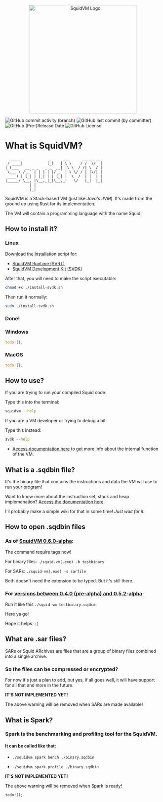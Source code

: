 <p align="center">
    <img src="https://d1drfx3idpovxr.cloudfront.net/squid-vm.svg" alt="SquidVM Logo" width="350px" />
</p>

![GitHub commit activity (branch)](https://img.shields.io/github/commit-activity/t/Fragmenta-Company/SquidVM/production)
![GitHub last commit (by committer)](https://img.shields.io/github/last-commit/Fragmenta-Company/SquidVM)
![GitHub (Pre-)Release Date](https://img.shields.io/github/release-date-pre/Fragmenta-Company/SquidVM?label=last%20pre-release)
![GitHub License](https://img.shields.io/github/license/Fragmenta-Company/SquidVM)

# **What is SquidVM?**

```text
  _____             _     ___      ____  __ 
 / ____|           (_)   | \ \    / /  \/  |
| (___   __ _ _   _ _  __| |\ \  / /| \  / |
 \___ \ / _` | | | | |/ _` | \ \/ / | |\/| |
 ____) | (_| | |_| | | (_| |  \  /  | |  | |
|_____/ \__, |\__,_|_|\__,_|   \/   |_|  |_|
           | |                              
           |_|                              
```

SquidVM is a Stack-based VM (just like _Java's JVM_).
It's made from the ground up using Rust for its implementation.

The VM will contain a programming language with the name Squid.

## How to install it?

### Linux

Download the installation script for:
- [SquidVM Runtime (SVRT)](https://github.com/Fragmenta-Company/SquidVM/raw/production/install-scripts/install-squidvm.sh)
- [SquidVM Development Kit (SVDK)](https://github.com/Fragmenta-Company/SquidVM/raw/production/install-scripts/install-svdk.sh)

After that, you will need to make the script executable:

```bash
chmod +x ./install-svdk.sh
```

Then run it normally:
```bash
sudo ./install-svdk.sh
```

### Done!

### Windows

```rust
todo!();
```

### MacOS

```rust
todo!();
```

## How to use?

If you are trying to run your compiled Squid code:

Type this into the terminal:
```bash
squidvm --help
```
If you are a VM developer or trying to debug a bit:

Type this instead:
```bash
svdk --help
```
- [Access documentation here](https://squidvmdocs.fragmenta.org/)
to get more info about the internal function of the VM.

## What is a .sqdbin file?

It's the binary file that contains the instructions and data the VM will 
use to run your program!

Want to know more about the instruction set, stack and heap implemenation?
[Access the documentation here](https://squidvmdocs.fragmenta.org/).

I'll probably make a simple wiki for that in some time! _Just wait for it._

## How to open .sqdbin files

### As of [SquidVM 0.6.0-alpha](https://github.com/Fragmenta-Company/SquidVM/releases/tag/V0.6.0-alpha):

The command require tags now!

For binary files:
`./squid-vm(.exe) -b testbinary`

For SARs:
`./squid-vm(.exe) -s sarfile`

Both doesn't need the extension to be typed.
But it's still there.

### For [versions between 0.4.0 (pre-alpha) and 0.5.2-alpha](https://github.com/Fragmenta-Company/SquidVM/compare/V0.4.0...V0.6.0-alpha):

Run it like this
`./squid-vm testbinary.sqdbin`

Here ya go!

Hope it helps. : )

## What are .sar files?
SARs or Squid ARchives are files that are a group of binary files combined
into a single archive.

### So the files can be compressed or encrypted?
For now it's just a plan to add, but yes, if all goes well, it will have
support for all that and more in the future.

**IT'S NOT IMPLEMENTED YET!**

The above warning will be removed when SARs are made available!

## What is Spark?

### Spark is the benchmarking and profiling tool for the SquidVM.
#### It can be called like that:

* `./squidvm spark bench ./binary.sqdbin`

* `./squidvm spark profile ./binary.sqdbin`

**IT'S NOT IMPLEMENTED YET!**

The above warning will be removed when Spark is ready!

`todo!();`